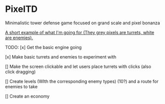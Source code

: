 # PixelTD
 Minimalistic tower defense game focused on grand scale and pixel bonanza
 
 [A short example of what I'm going for (They grey pixels are turrets, white are enemies).](https://i.gyazo.com/c7c0e3274ddf11542246650524658f2f.mp4)
 
 TODO:
[x] Get the basic engine going

[x] Make basic turrets and enemies to experiment with

[] Make the screen clickable and let users place turrets with clicks (also click dragging)

[] Create levels (WIth the corresponding enemy types) (10?) and a route for enemies to take

[] Create an economy

